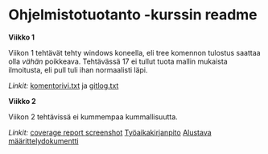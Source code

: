 # Ohjelmistotuotanto -kurssin readme
**Viikko 1**

Viikon 1 tehtävät tehty windows koneella, eli tree komennon tulostus saattaa olla *vähän* poikkeava. Tehtävässä 17 ei tullut tuota mallin mukaista ilmoitusta, eli pull tuli ihan normaalisti läpi.

*Linkit:*
[komentorivi.txt](https://github.com/attesan/ot-harjoitustyo/blob/master/laskarit/viikko1/komentorivi.txt) ja 
[gitlog.txt](https://github.com/attesan/ot-harjoitustyo/blob/master/laskarit/viikko1/gitlog.txt)

**Viikko 2**

Viikon 2 tehtävissä ei kummempaa kummallisuutta.

*Linkit:*
[coverage report screenshot](https://github.com/attesan/ot-harjoitustyo/blob/master/laskarit/viikko2/coverage_report_screenshot.PNG)
[Työaikakirjanpito](https://github.com/attesan/ot-harjoitustyo/blob/master/dokumentaatio/tyoaikakirjanpito.md)
[Alustava määrittelydokumentti](https://github.com/attesan/ot-harjoitustyo/blob/master/dokumentaatio/vaatimusmaarittely.md)

